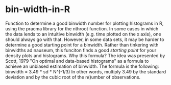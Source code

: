 # bin-width-in-R
Function to determine a good binwidth number for plotting histograms in R, using the pracma library for the nthroot function.
In some cases in which the data lends to an intuitive binwidth (e.g. time plotted on the x axis), one should always go with that.
However, in some data sets, it may be harder to determine a good starting point for a binwidth. Rather than tinkering with binwidths ad nauseum, this funciton finds a good *starting point* for your density plots and histograms. Why this formula? The idea was presented by Scott, 1979 "On optimal and data-based histograms" as a formula to achieve an unbiased estimation of binwidth. The formula is the following:
binwidth = 3.49 * sd *  N^(-1/3)
In other words, multiply 3.49 by the standard deviation and by the cubic root of the n()umber of observations.
